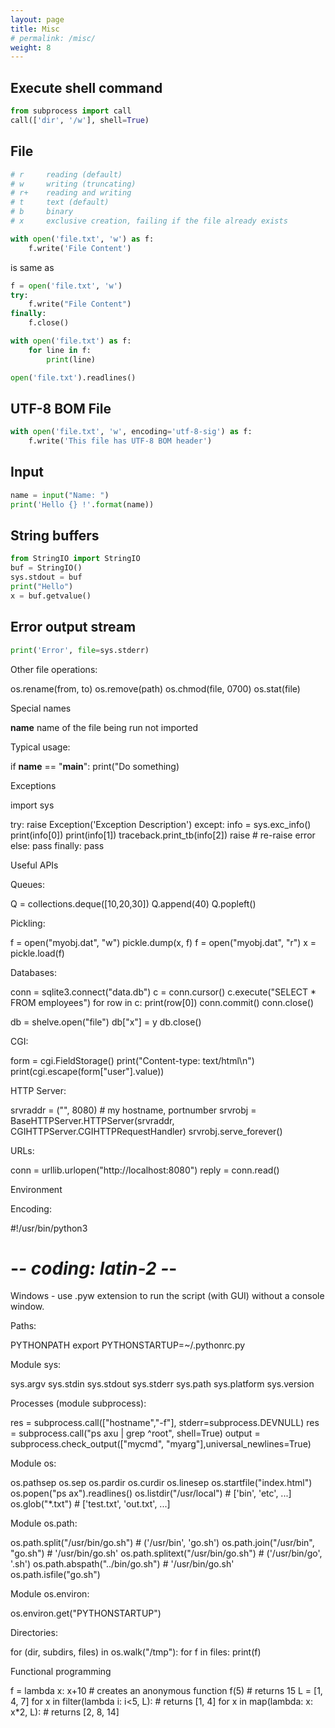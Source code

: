 ```yaml
---
layout: page
title: Misc
# permalink: /misc/
weight: 8
---
```

## Execute shell command

``` python
from subprocess import call
call(['dir', '/w'], shell=True)
```

## File
``` python
# r     reading (default)
# w     writing (truncating)
# r+    reading and writing
# t     text (default)
# b     binary
# x     exclusive creation, failing if the file already exists

with open('file.txt', 'w') as f:
    f.write('File Content')
```
is same as
``` python
f = open('file.txt', 'w')
try:
    f.write("File Content")
finally:
    f.close()
```

``` python
with open('file.txt') as f:
    for line in f:
        print(line)

open('file.txt').readlines()
```

## UTF-8 BOM File
``` python
with open('file.txt', 'w', encoding='utf-8-sig') as f:
    f.write('This file has UTF-8 BOM header')
```

## Input
``` python
name = input("Name: ")
print('Hello {} !'.format(name))
```

## String buffers
``` python
from StringIO import StringIO
buf = StringIO()
sys.stdout = buf
print("Hello")
x = buf.getvalue()
```

## Error output stream
``` python
print('Error', file=sys.stderr)
```

Other file operations:

os.rename(from, to)                  os.remove(path)
os.chmod(file, 0700)                 os.stat(file)

Special names

__name__
    name of the file being run not imported

Typical usage:

if __name__ == "__main__":
    print("Do something)

Exceptions

import sys

try:
    raise Exception('Exception Description')
except:
    info = sys.exc_info()
    print(info[0])
    print(info[1])
    traceback.print_tb(info[2])
    raise                           # re-raise error            
else:
    pass
finally:
    pass

Useful APIs

Queues:

Q = collections.deque([10,20,30])
Q.append(40)
Q.popleft()

Pickling:

f = open("myobj.dat", "w")
pickle.dump(x, f)
f = open("myobj.dat", "r")
x = pickle.load(f)

Databases:

conn = sqlite3.connect("data.db")
c = conn.cursor()
c.execute("SELECT * FROM employees")
for row in c:
    print(row[0])
conn.commit()
conn.close()

db = shelve.open("file")
db["x"] = y
db.close()

CGI:

form = cgi.FieldStorage()
print("Content-type: text/html\n")
print(cgi.escape(form["user"].value))

HTTP Server:

srvraddr = ("", 8080)                 # my hostname, portnumber
srvrobj  = BaseHTTPServer.HTTPServer(srvraddr,
                                     CGIHTTPServer.CGIHTTPRequestHandler)
srvrobj.serve_forever()

URLs:

conn = urllib.urlopen("http://localhost:8080")
reply = conn.read()

Environment

Encoding:

#!/usr/bin/python3
# -*- coding: latin-2 -*-

Windows - use .pyw extension to run the script (with GUI) without a console window.

Paths:

PYTHONPATH
export PYTHONSTARTUP=~/.pythonrc.py

Module sys:

sys.argv      sys.stdin       sys.stdout      sys.stderr
sys.path      sys.platform    sys.version

Processes (module subprocess):

res = subprocess.call(["hostname","-f"], stderr=subprocess.DEVNULL)
res = subprocess.call("ps axu | grep ^root", shell=True)
output = subprocess.check_output(["mycmd", "myarg"],universal_newlines=True)

Module os:

os.pathsep    os.sep          os.pardir       os.curdir       os.linesep
os.startfile("index.html")
os.popen("ps ax").readlines()
os.listdir("/usr/local")              # ['bin', 'etc', ...]
os.glob("*.txt")                      # ['test.txt', 'out.txt', ...]

Module os.path:

os.path.split("/usr/bin/go.sh")       # ('/usr/bin', 'go.sh')
os.path.join("/usr/bin", "go.sh")     # '/usr/bin/go.sh'
os.path.splitext("/usr/bin/go.sh")    # ('/usr/bin/go', '.sh')
os.path.abspath("../bin/go.sh")       # '/usr/bin/go.sh'
os.path.isfile("go.sh")

Module os.environ:

os.environ.get("PYTHONSTARTUP")

Directories:

for (dir, subdirs, files) in os.walk("/tmp"):
    for f in files: print(f)

Functional programming

f = lambda x: x+10                    # creates an anonymous function
f(5)                                  # returns 15
L = [1, 4, 7]
for x in filter(lambda i: i<5, L):    # returns [1, 4]
for x in map(lambda: x: x*2, L):      # returns [2, 8, 14]

